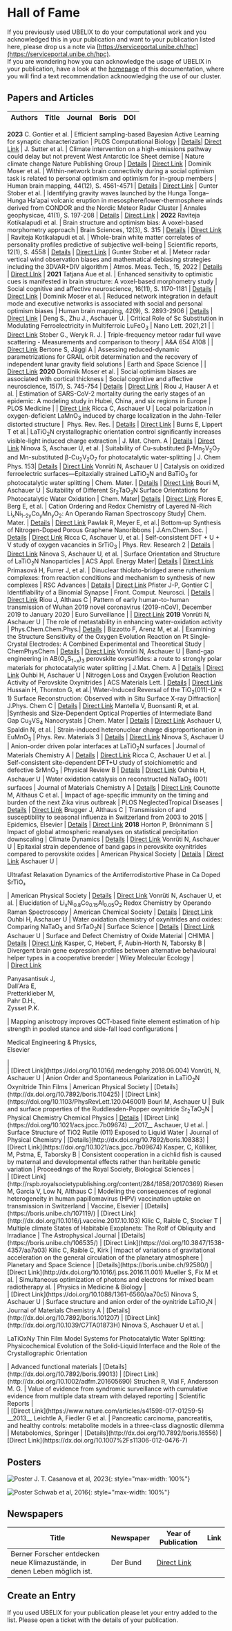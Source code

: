 # Hall of Fame

If you previously used UBELIX to do your computational work and you acknowledged this
in your publication and want to your publication listed here, please drop us a note via [https://serviceportal.unibe.ch/hpc](https://serviceportal.unibe.ch/hpc).  
If you are wondering how you can acknowledge the usage of UBELIX in your
publication, have a look at the [homepage](../index.md) of this documentation, where
you will find a text recommendation acknoowledging the use of our cluster.

## Papers and Articles

Authors | Title | Journal | Boris | DOI
--- | --- | --- | --- | ---
__2023__
C. Gontier et al. | Efficient sampling-based Bayesian Active Learning for synaptic characterization | PLOS Computational Biology | [Details](https://boris.unibe.ch/185630/)| [Direct Link](https://journals.plos.org/ploscompbiol/article?id=10.1371/journal.pcbi.1011342) |
J. Sutter et al. | Climate intervention on a high-emissions pathway could delay but not prevent West Antarctic Ice Sheet demise | Nature climate change Nature Publishing Group | [Details](http://dx.doi.org/10.48350/185393) | [Direct Link](http://dx.doi.org/10.1038/s41558-023-01738-w) |
Dominik Moser et al. | Within-network brain connectivity during a social optimism task is related to personal optimism and optimism for in-group members | Human brain mapping, 44(12), S. 4561-4571 | [Details](https://boris.unibe.ch/id/eprint/183628) | [Direct Link](http://dx.doi.org/10.1002/hbm.26400) |
Gunter Stober et al. | Identifying gravity waves launched by the Hunga Tonga–Hunga Ha′apai volcanic eruption in mesosphere/lower-thermosphere winds derived from CONDOR and the Nordic Meteor Radar Cluster | Annales geophysicae, 41(1), S. 197-208 | [Details](https://boris.unibe.ch/id/eprint/181826) | [Direct Link](http://dx.doi.org/10.5194/angeo-41-197-2023) |
__2022__
Raviteja Kotikalapudi et al. | Brain structure and optimism bias: A voxel-based morphometry approach | Brain Sciences, 12(3), S. 315 | [Details](https://boris.unibe.ch/id/eprint/166129) | [Direct Link](http://dx.doi.org/10.3390/brainsci12030315) |
Raviteja Kotikalapudi et al. | Whole-brain white matter correlates of personality profiles predictive of subjective well-being | Scientific reports, 12(1), S. 4558 | [Details](https://boris.unibe.ch/id/eprint/167607) | [Direct Link](http://dx.doi.org/10.1038/s41598-022-08686-z) |
Gunter Stober et al. | Meteor radar vertical wind observation biases and mathematical debiasing strategies including the 3DVAR+DIV algorithm | Atmos. Meas. Tech., 15, 2022 | [Details](https://boris.unibe.ch/174423/) | [Direct LInk](https://doi.org/10.5194/amt-15-5769-2022) |
__2021__
Tatjana Aue et al. | Enhanced sensitivity to optimistic cues is manifested in brain structure: A voxel-based morphometry study | Social cognitive and affective neuroscience, 16(11), S. 1170-1181 | [Details](https://boris.unibe.ch/id/eprint/157209) | [Direct Link](http://dx.doi.org/10.1093/scan/nsab075) |
Dominik Moser et al. | Reduced network integration in default mode and executive networks is associated with social and personal optimism biases | Human brain mapping, 42(9), S. 2893-2906 | [Details](https://boris.unibe.ch/id/eprint/154858) | [Direct Link](http://dx.doi.org/10.1002/hbm.25411) |
Deng S., Zhu J., Aschauer U. | Critical Role of Sc Substitution in Modulating Ferroelectricity in Multiferroic LuFeO<sub>3</sub> | Nano Lett. 2021,21 | | [Direct Link](https://doi.org/10.1021/acs.nanolett.1c02123)
Stober G., Weryk R. J. | Triple-frequency meteor radar full wave scattering - Measurements and comparison to theory | A&A 654 A108 | | [Direct Link](https://doi.org/10.1051/0004-6361/202141470)
Bertone S, Jäggi A | Assessing reduced-dynamic parametrizations for GRAIL orbit determination and the recovery of independent lunar gravity field solutions | Earth and Space Science | | [Direct Link](https://doi.org/10.1029/2020EA001454) 
__2020__
Dominik Moser et al. | Social optimism biases are associated with cortical thickness | Social cognitive and affective neuroscience, 15(7), S. 745-754 | [Details](https://boris.unibe.ch/id/eprint/145271) | [Direct Link](http://dx.doi.org/10.1093/scan/nsaa095) |
Riou J, Hauser A et al. | Estimation of SARS-CoV-2 mortality during the early stages of an epidemic: A modeling study in Hubei, China, and six regions in Europe | PLOS Medicine | | [Direct Link](https://doi.org/10.1371/journal.pmed.1003189)
Ricca C, Aschauer U | Local polarization in oxygen-deficient LaMnO<sub>3</sub> induced by charge localization in the Jahn-Teller distorted structure |  Phys. Rev. Res. | [Details](http://dx.doi.org/10.1103/PhysRevResearch.2.042040) | [Direct Link](https://boris.unibe.ch/149523/) | 
Burns E, Lippert T et al.| LaTiO<sub>2</sub>N crystallographic orientation control significantly increases visible-light induced charge extraction | J. Mat. Chem. A | [Details](http://dx.doi.org/10.1039/D0TA08117E) | [Direct Link](https://boris.unibe.ch/148602/)
Ninova S, Aschauer U, et al. | Suitability of Cu-substituted β-Mn<sub>2</sub>V<sub>2</sub>O<sub>7</sub> and Mn-substituted β-Cu<sub>2</sub>V<sub>2</sub>O<sub>7</sub> for photocatalytic water-splitting | J. Chem Phys. 153| [Details](https://doi.org/10.1063/5.0019306) | [Direct Link](https://boris.unibe.ch/id/eprint/146818)
Vonrüti N, Aschauer U  | Catalysis on oxidized ferroelectric surfaces—Epitaxially strained LaTiO<sub>2</sub>N and BaTiO<sub>3</sub> for photocatalytic water splitting | Chem. Mater. | [Details](https://doi.org/10.1063/1.5135751) | [Direct Link](https://boris.unibe.ch/id/eprint/138888)
Bouri M, Aschauer U | Suitability of Different Sr<sub>2</sub>TaO<sub>3</sub>N Surface Orientations for Photocatalytic Water Oxidation | Chem. Mater| [Details](https://doi.org/10.1021/acs.chemmater.9b02294) | [Direct Link](https://boris.unibe.ch/id/eprint/139278)
Flores E, Berg E, et al. | Cation Ordering and Redox Chemistry of Layered Ni-Rich Li<sub>x</sub>Ni<sub>1–2y</sub>Co<sub>y</sub>Mn<sub>y</sub>O<sub>2</sub>: An Operando Raman Spectroscopy Study| Chem. Mater. | [Details](https://doi.org/10.1021/acs.chemmater.9b03202) | [Direct Link](https://boris.unibe.ch/id/eprint/139279)
Pawlak R, Meyer E, et al.| Bottom-up Synthesis of Nitrogen-Doped Porous Graphene Nanoribbons | J.Am.Chem.Soc. | [Details](https://doi.org/10.1021/jacs.0c03946) | [Direct Link](    https://boris.unibe.ch/id/eprint/144998)
Ricca C, Aschauer U, et al. | Self-consistent DFT + U + V study of oxygen vacancies in SrTiO<sub>3</sub> | Phys. Rev. Research 2 | [Details](https://doi.org/10.1103/PhysRevResearch.2.023313) | [Direct Link](    https://boris.unibe.ch/id/eprint/145689)
Ninova S, Aschauer U, et al. | Surface Orientation and Structure of LaTiO<sub>2</sub>N Nanoparticles | ACS Appl. Energy Mater| [Details](https://doi.org/10.1021/acsaem.0c00777) | [Direct Link](https://boris.unibe.ch/id/eprint/145694)
Primasová H, Furrer J, et al. | Dinuclear thiolato-bridged arene ruthenium complexes: from reaction conditions and mechanism to synthesis of new complexes | RSC Advances | [Details](https://doi.org/10.1039/D0RA08146A) | [Direct Link](https://boris.unibe.ch/id/eprint/147809)
Pfister J-P, Gontier C | Identifiability of a Binomial Synapse | Front. Comput. Neurosci. | [Details](http://dx.doi.org/10.7892/boris.146762) | [Direct Link](https://doi.org/10.3389/fncom.2020.558477)
Riou J, Althaus C | Pattern of early human-to-human transmission of Wuhan 2019 novel coronavirus (2019-nCoV), December 2019 to January 2020 | Euro Surveillance | | [Direct Link](https://doi.org/10.2807/1560-7917.ES.2020.25.4.2000058)
__2019__
Vonrüti N, Aschauer U | The role of metastability in enhancing water-oxidation activity | Phys.Chem.Chem.Phys.| [Details](https://doi.org/10.1039/C9CP04859F) | 
Bizzotto F, Arenz M, et al. | Examining the Structure Sensitivity of the Oxygen Evolution Reaction on Pt Single‐Crystal Electrodes: A Combined Experimental and Theoretical Study | ChemPhysChem | [Details](https://doi.org/10.1002/cphc.201900193) | [Direct Link](https://boris.unibe.ch/id/eprint/133629)
Vonrüti N, Aschauer U | Band-gap engineering in AB(O<sub>x</sub>S<sub>1−x</sub>)<sub>3</sub> perovskite oxysulfides: a route to strongly polar materials for photocatalytic water splitting | J.Mat. Chem. A | [Details](https://doi.org/10.1039/C9TA03116B) | [Direct Link](   https://boris.unibe.ch/id/eprint/131724)
Ouhbi H, Aschauer U | Nitrogen Loss and Oxygen Evolution Reaction Activity of Perovskite Oxynitrides | ACS Materials Lett. | [Details](https://pubs.acs.org/doi/10.1021/acsmaterialslett.9b00088) | [Direct Link](  https://boris.unibe.ch/id/eprint/131416)
Hussain H, Thornton G, et al.| Water-Induced Reversal of the TiO<sub>2</sub>(011)-(2 × 1) Surface Reconstruction: Observed with in Situ Surface X-ray Diffraction| J.Phys. Chem C | [Details](https://doi.org/10.1021/acs.jpcc.9b04383) | [Direct Link](    https://boris.unibe.ch/id/eprint/131413)
Mantella V, Buonsanti R, et al. |Synthesis and Size-Dependent Optical Properties of Intermediate Band Gap Cu<sub>3</sub>VS<sub>4</sub> Nanocrystals | Chem. Mater | [Details](https://doi.org/10.1021/acs.chemmater.8b04610) | [Direct Link](   https://boris.unibe.ch/id/eprint/125172)
Aschauer U, Spaldin N, et al. | Strain-induced heteronuclear charge disproportionation in EuMnO<sub>3</sub> | Phys. Rev. Materials 3 | [Details](https://doi.org/10.1103/PhysRevMaterials.3.013601) | [Direct Link](  https://boris.unibe.ch/id/eprint/123441)
Ninova S, Aschauer U | Anion-order driven polar interfaces at LaTiO<sub>2</sub>N surfaces | Journal of Materials Chemistry A | [Details](https://doi.org/10.1039/C8TA10230A) | [Direct Link](https://boris.unibe.ch/id/eprint/125174)
Ricca C, Aschauer U et al. | Self-consistent site-dependent DFT+U study of stoichiometric and defective SrMnO<sub>3</sub> | Physical Review B | [Details](https://doi.org/10.1103/PhysRevB.99.094102) | [Direct Link](	https://boris.unibe.ch/id/eprint/127784)
Ouhbia H, Aschauer U | Water oxidation catalysis on reconstructed NaTaO<sub>3</sub> (001) surfaces | Journal of Materials Chemistry A | [Details](https://doi.org/10.1039/C9TA04001C) | [Direct Link](https://boris.unibe.ch/id/eprint/119149)
Counotte M, Althaus C et al. | Impact of age-specific immunity on the timing and burden of the next Zika virus outbreak | PLOS NeglectedTropical Diseases | [Details](http://dx.doi.org/10.7892/boris.137920) | [Direct Link](http://dx.doi.org/10.1371/journal.pntd.0007978)
Brugger J, Althaus C | Transmission of and susceptibility to seasonal influenza in Switzerland from 2003 to 2015 | Epidemics, Elsevier | [Details](http://dx.doi.org/10.7892/boris.134297) | [Direct Link](https://doi.org/10.1016/j.epidem.2019.100373)
__2018__
Horton P, Brönnimann S | Impact of global atmospheric reanalyses on statistical precipitation downscaling | Climate Dynamics | [Details](http://dx.doi.org/10.7892/boris.120012) | [Direct Link](http://doi.org/10.1007/s00382-018-4442-6)
Vonrüti N, Aschauer U | Epitaxial strain dependence of band gaps in perovskite oxynitrides compared to perovskite oxides | <span>American Physical Society</span> | [Details](http://dx.doi.org/10.7892/boris.120630) | [Direct Link](https://doi.org/10.1103/PhysRevMaterials.2.105401)
Aschauer U | <p class="pageTitle" style="text-align: left;">Ultrafast Relaxation Dynamics of the Antiferrodistortive Phase in Ca Doped SrTiO₃</p> | <span>American Physical Society</span> | [Details](http://dx.doi.org/10.7892/boris.119148) | [Direct Link](https://doi.org/10.1103/PhysRevLett.121.055701)
Vonrüti N, Aschauer U, et al. | Elucidation of Li<sub>x</sub>Ni<sub>0.8</sub>Co<sub>0.15</sub>Al<sub>0.05</sub>O<sub>2</sub> Redox Chemistry by Operando Raman Spectroscopy | American Chemical Society | [Details](http://dx.doi.org/10.7892/boris.118507) | [Direct Link](https://doi.org/10.1021/acs.chemmater.8b01384)
Ouhbi H, Aschauer U | Water oxidation chemistry of oxynitrides and oxides: Comparing NaTaO<sub>3</sub>&nbsp;and SrTaO<sub>2</sub>N | Surface Science | [Details](http://dx.doi.org/10.7892/boris.119149) | [Direct Link](https://doi.org/10.1016/j.susc.2018.07.013)
Aschauer U | Surface and Defect Chemistry of Oxide Material | CHIMIA | [Details](http://dx.doi.org/10.7892/boris.117098) | [Direct Link](https://doi.org/10.2533/chimia.2018.286)
Kasper, C, Hebert, F, Aubin-Horth N, Taborsky B | Divergent brain gene expression profiles between alternative behavioural helper types in a cooperative breeder | Wiley Molecular Ecology | <br> | [Direct Link](https://doi.org/10.1111/mec.14837)
<p>Panyasantisuk J,<br>Dall'Ara E,<br>Pretterklieber M,<br>Pahr D.H.,<br>Zysset P.K.</p> | Mapping anisotropy improves QCT-based finite element estimation of hip strength in pooled stance and side-fall load configurations | <p>Medical Engineering &amp; Physics,<br><span style="letter-spacing: 0.0px;">Elsevier</span></p> | <br> | [Direct Link](https://doi.org/10.1016/j.medengphy.2018.06.004)
Vonrüti, N, Aschauer U | Anion Order and Spontaneous Polarization in LaTiO<sub>2</sub>N Oxynitride Thin Films | American Physical Society | [Details](http://dx.doi.org/10.7892/boris.110425) | [Direct Link](https://doi.org/10.1103/PhysRevLett.120.046001)
Bouri M, Aschauer U | Bulk and surface properties of the Ruddlesden-Popper oxynitride Sr<sub>2</sub>TaO<sub>3</sub>N | Physical Chemistry Chemical Physics | <a rel="nofollow" href="https://idos-wiki.unibe.ch/10.7892/boris.110062">Details</a> | [Direct Link](https://doi.org/10.1021/acs.jpcc.7b09674)
__2017__
Aschauer, U et al. | Surface Structure of TiO2 Rutile (011) Exposed to Liquid Water | Journal of Physical Chemistry | [Details](http://dx.doi.org/10.7892/boris.108383) | [Direct Link](https://doi.org/10.1021/acs.jpcc.7b09674)
Kasper, C, Kölliker, M, Pstma, E, Taborsky B | Consistent cooperation in a cichlid fish is caused by maternal and developmental effects rather than heritable genetic variation | Proceedings of the Royal Society, Biological Sciences | <br> | [Direct Link](http://rspb.royalsocietypublishing.org/content/284/1858/20170369)
Riesen M, Garcia V, Low N, Althaus C | Modeling the consequences of regional heterogeneity in human papillomavirus (HPV) vaccination uptake on transmission in Switzerland | Vaccine, Elsevier | [Details](https://boris.unibe.ch/107119/) | [Direct Link](http://dx.doi.org/10.1016/j.vaccine.2017.10.103)
Kilic C, Raible C, Stocker T | Multiple climate States of Habitable Exoplanets: The Rolf of Obliquity and Irradiance | The Astrophysical Journal | [Details](https://boris.unibe.ch/106535/) | [Direct Link](https://doi.org/10.3847/1538-4357/aa7a03)
Kilic C, Raible C, Kirk | Impact of variations of gravitational acceleration on the general circulation of the planetary atmosphere | <span>Planetary and Space Science</span> | [Details](https://boris.unibe.ch/92580/) | [Direct Link](http://dx.doi.org/10.1016/j.pss.2016.11.001)
Mueller S, Fix M et al. | Simultaneous optimization of photons and electrons for mixed beam radiotherapy al. | Physics in Medicine &amp; Biology | <br> | [Direct Link](https://doi.org/10.1088/1361-6560/aa70c5)
Ninova S, Aschauer U | Surface structure and anion order of the oynitride LaTiO<sub><small><span>2</span></small></sub>N | Journal of Materials Chemistry A | [Details](http://dx.doi.org/10.7892/boris.101207) | [Direct Link](http://dx.doi.org/10.1039/C7TA01873H)
Ninova S, Aschauer U et al. | <p class="pageTitle" style="text-align: left;">LaTiOxNy Thin Film Model Systems for Photocatalytic Water Splitting: Physicochemical Evolution of the Solid-Liquid Interface and the Role of the Crystallographic Orientation</p> | Advanced functional materials | [Details](http://dx.doi.org/10.7892/boris.99013) | [Direct Link](http://dx.doi.org/10.1002/adfm.201605690)
Struchen R, Vial F, Andersson M. G. | Value of evidence from syndromic surveillance with cumulative evidence from multiple data stream with delayed reporting | Scientific Reports | <br> | [Direct Link](https://www.nature.com/articles/s41598-017-01259-5)
__2013__
Leichtle A, Fiedler G et al. | Pancreatic carcinoma, pancreatitis, and healthy controls: metabolite models in a three-class diagnostic dilemma | Metabolomics, Springer | [Details](http://dx.doi.org/10.7892/boris.16556) | [Direct Link](https://dx.doi.org/10.1007%2Fs11306-012-0476-7)

## Posters

![Poster J. T. Casanova et al, 2023](../images/casanova_2023_iap.png "J. T. Casanova et al., Computational approach to anti-Kasha photochemistry of Pt-dithiolene complexes, 2023"){: style="max-width: 100%"}

![Poster Schwab et al, 2016](../images/hof_schwab_2016_ncsml.png "Schwab et al., Computational neuroscience: Validation and reliability of directed dynamic networks of the brain, 2016"){: style="max-width: 100%"}

## Newspapers

Title | Newspaper | Year of Publication | Link
--- | --- | --- | ---
Berner Forscher entdecken neue Klimazustände, in denen Leben möglich ist. | Der Bund | [Direct Link](https://webspecial.derbund.ch/longform/planet/planet/)

## Create an Entry

If you used UBELIX for your publication please let your entry added to the list.
Please open a ticket with the details of your publication.
